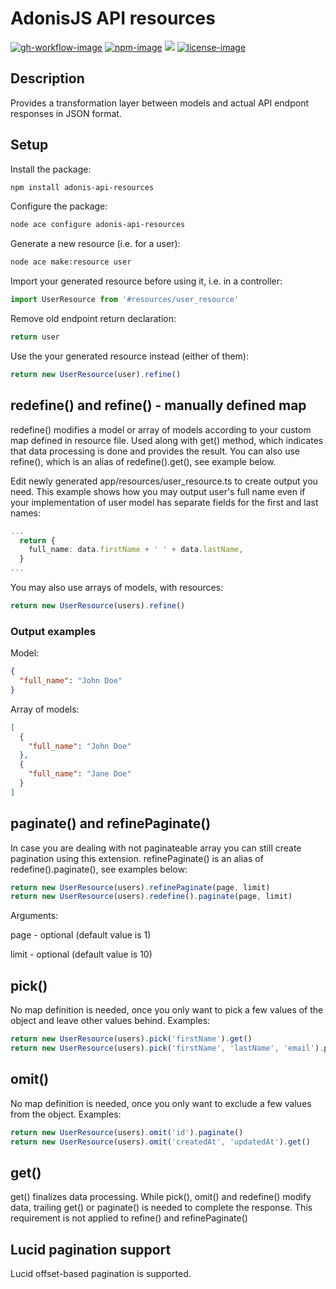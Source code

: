 # AdonisJS API resources

[![gh-workflow-image]][gh-workflow-url] [![npm-image]][npm-url] ![][typescript-image] [![license-image]][license-url]

## Description

Provides a transformation layer between models and actual API endpont responses in JSON format.

## Setup

Install the package:

```sh
npm install adonis-api-resources
```

Configure the package:

```sh
node ace configure adonis-api-resources
```

Generate a new resource (i.e. for a user):

```sh
node ace make:resource user
```

Import your generated resource before using it, i.e. in a controller:

```typescript
import UserResource from '#resources/user_resource'
```

Remove old endpoint return declaration:

```typescript
return user
```

Use the your generated resource instead (either of them):

```typescript
return new UserResource(user).refine()
```

## redefine() and refine() - manually defined map

redefine() modifies a model or array of models according to your custom map defined in resource file. Used along with get() method, which indicates that data processing is done and provides the result. You can also use refine(), which is an alias of redefine().get(), see example below.

Edit newly generated app/resources/user_resource.ts to create output you need. This example shows how you may output user's full name even if your implementation of user model has separate fields for the first and last names:

```typescript
...
  return {
    full_name: data.firstName + ' ' + data.lastName,
  }
...
```

You may also use arrays of models, with resources:

```typescript
return new UserResource(users).refine()
```

### Output examples

Model:

```json
{
  "full_name": "John Doe"
}
```

Array of models:

```json
[
  {
    "full_name": "John Doe"
  },
  {
    "full_name": "Jane Doe"
  }
]
```

## paginate() and refinePaginate()

In case you are dealing with not paginateable array you can still create pagination using this extension. refinePaginate() is an alias of redefine().paginate(), see examples below:

```typescript
return new UserResource(users).refinePaginate(page, limit)
return new UserResource(users).redefine().paginate(page, limit)
```

Arguments:

page - optional (default value is 1)

limit - optional (default value is 10)

## pick()

No map definition is needed, once you only want to pick a few values of the object and leave other values behind. Examples:

```typescript
return new UserResource(users).pick('firstName').get()
return new UserResource(users).pick('firstName', 'lastName', 'email').paginate(1, 20)
```

## omit()

No map definition is needed, once you only want to exclude a few values from the object. Examples:

```typescript
return new UserResource(users).omit('id').paginate()
return new UserResource(users).omit('createdAt', 'updatedAt').get()
```

## get()

get() finalizes data processing. While pick(), omit() and redefine() modify data, trailing get() or paginate() is needed to complete the response. This requirement is not applied to refine() and refinePaginate()

## Lucid pagination support

Lucid offset-based pagination is supported.

[gh-workflow-image]: https://img.shields.io/github/actions/workflow/status/manomintis/adonis-api-resources/test.yml?style=for-the-badge
[gh-workflow-url]: https://github.com/manomintis/adonis-api-resources/actions/workflows/test.yml "Github action"

[npm-image]: https://img.shields.io/npm/v/adonis-api-resources/latest.svg?style=for-the-badge&logo=npm
[npm-url]: https://www.npmjs.com/package/adonis-api-resources/v/latest "npm"

[typescript-image]: https://img.shields.io/badge/Typescript-294E80.svg?style=for-the-badge&logo=typescript

[license-url]: LICENSE.md
[license-image]: https://img.shields.io/github/license/manomintis/adonis-api-resources?style=for-the-badge

